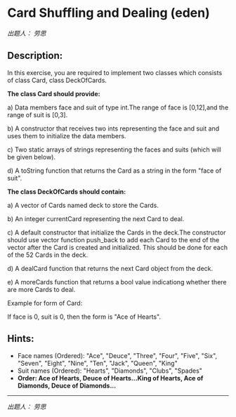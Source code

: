 # Card Shuffling and Dealing (eden)

*出题人： 劳思*     
## Description:  
In this exercise, you are required to implement two classes which consists of class Card, class DeckOfCards.

**The class Card should provide:**  

a)  Data members face and suit of type int.The range of face is [0,12],and the range of suit is [0,3].

b)  A constructor that receives two ints representing the face and suit and uses them to initialize the data members.

c)  Two static arrays of strings representing the faces and suits (which will be given below).

d)  A toString function that returns the Card as a string in the form "face of suit".

**The class DeckOfCards should contain:**  

a) A vector of Cards named deck to store the Cards.

b) An integer currentCard representing the next Card to deal.

c)  A default constructor that initialize the Cards in the deck.The constructor should use vector function push_back to add each Card to the end of the vector after the Card is created and initialized. This should be done for each of the 52 Cards in the deck.

d)  A dealCard function that returns the next Card object from the deck.

e)  A moreCards function that returns a bool value indicationg whether there are more Cards to deal. 

 

Example for form of Card:

If face is 0, suit is 0, then the form is "Ace of Hearts".

## Hints:  
- Face names (Ordered): "Ace", "Deuce", "Three", "Four", "Five", "Six", "Seven", "Eight", "Nine", "Ten", "Jack", "Queen", "King"
- Suit names (Ordered): "Hearts", "Diamonds", "Clubs", "Spades"
- **Order: Ace of Hearts, Deuce of Hearts...King of Hearts, Ace of Diamonds, Deuce of Diamonds...**    
-----
*出题人： 劳思*